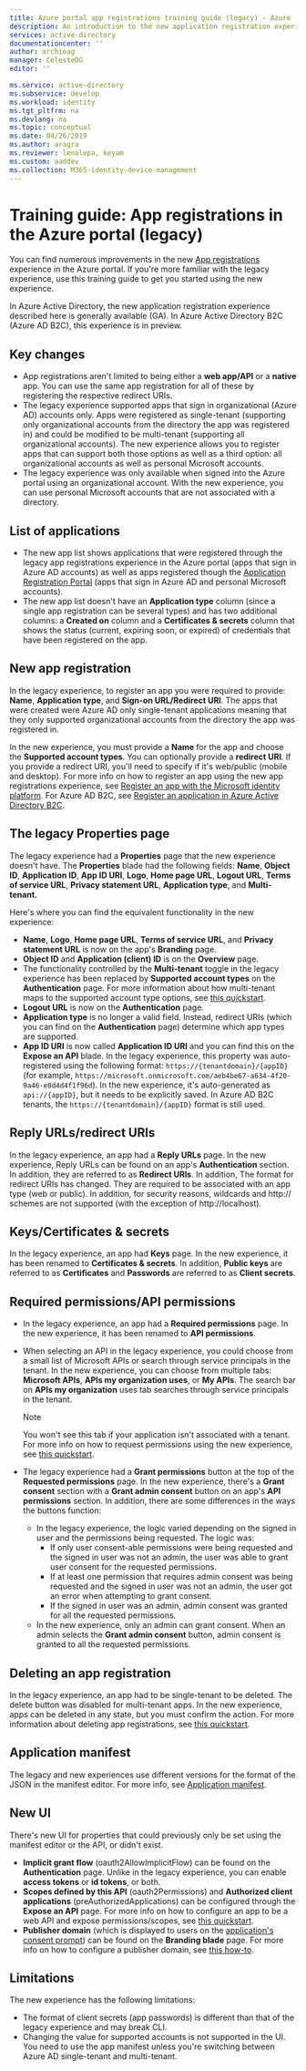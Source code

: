 ```yaml
---
title: Azure portal app registrations training guide (legacy) - Azure
description: An introduction to the new application registration experience in the Microsoft identity platform.
services: active-directory
documentationcenter: ''
author: archieag
manager: CelesteDG
editor: ''

ms.service: active-directory
ms.subservice: develop
ms.workload: identity
ms.tgt_pltfrm: na
ms.devlang: na
ms.topic: conceptual
ms.date: 04/26/2019
ms.author: aragra
ms.reviewer: lenalepa, keyam
ms.custom: aaddev
ms.collection: M365-identity-device-management
---
```


# Training guide: App registrations in the Azure portal (legacy)

You can find numerous improvements in the new [App registrations](https://go.microsoft.com/fwlink/?linkid=2083908) experience in the Azure portal. If you're more familiar with the legacy experience, use this training guide to get you started using the new experience.

In Azure Active Directory, the new application registration experience described here is generally available (GA). In Azure Active Directory B2C (Azure AD B2C), this experience is in preview.

## Key changes

- App registrations aren't limited to being either a **web app/API** or a **native** app. You can use the same app registration for all of these by registering the respective redirect URIs.
- The legacy experience supported apps that sign in organizational (Azure AD) accounts only. Apps were registered as single-tenant (supporting only organizational accounts from the directory the app was registered in) and could be modified to be multi-tenant (supporting all organizational accounts). The new experience allows you to register apps that can support both those options as well as a third option: all organizational accounts as well as personal Microsoft accounts.
- The legacy experience was only available when signed into the Azure portal using an organizational account. With the new experience, you can use personal Microsoft accounts that are not associated with a directory.

## List of applications

- The new app list shows applications that were registered through the legacy app registrations experience in the Azure portal (apps that sign in Azure AD accounts) as well as apps registered though the [Application Registration Portal](https://apps.dev.microsoft.com/) (apps that sign in Azure AD and personal Microsoft accounts).
- The new app list doesn't have an **Application type** column (since a single app registration can be several types) and has two additional columns: a **Created on** column and a **Certificates & secrets** column that shows the status (current, expiring soon, or expired) of credentials that have been registered on the app.

## New app registration

In the legacy experience, to register an app you were required to provide: **Name**, **Application type**, and **Sign-on URL/Redirect URI**. The apps that were created were Azure AD only single-tenant applications meaning that they only supported organizational accounts from the directory the app was registered in.

In the new experience, you must provide a **Name** for the app and choose the **Supported account types**. You can optionally provide a **redirect URI**. If you provide a redirect URI, you'll need to specify if it's web/public (mobile and desktop). For more info on how to register an app using the new app registrations experience, see [Register an app with the Microsoft identity platform](quickstart-register-app.md). For Azure AD B2C, see [Register an application in Azure Active Directory B2C](../../active-directory-b2c/tutorial-register-applications.md).

## The legacy Properties page

The legacy experience had a **Properties** page that the new experience doesn't have. The **Properties** blade had the following fields: **Name**, **Object ID**, **Application ID**, **App ID URI**, **Logo**, **Home page URL**, **Logout URL**, **Terms of service URL**, **Privacy statement URL**, **Application type**, and **Multi-tenant.**

Here's where you can find the equivalent functionality in the new experience:

- **Name**, **Logo**, **Home page URL**, **Terms of service URL**, and **Privacy statement URL** is now on the app's **Branding** page.
- **Object ID** and **Application (client) ID** is on the **Overview** page.
- The functionality controlled by the **Multi-tenant** toggle in the legacy experience has been replaced by **Supported account types** on the **Authentication** page. For more information about how multi-tenant maps to the supported account type options, see [this quickstart](quickstart-modify-supported-accounts.md).
- **Logout URL** is now on the **Authentication** page.
- **Application type** is no longer a valid field. Instead, redirect URIs (which you can find on the **Authentication** page) determine which app types are supported.
- **App ID URI** is now called **Application ID URI** and you can find this on the **Expose an API** blade. In the legacy experience, this property was auto-registered using the following format: `https://{tenantdomain}/{appID}` (for example, `https://microsoft.onmicrosoft.com/aeb4be67-a634-4f20-9a46-e0d4d4f1f96d`). In the new experience, it's auto-generated as `api://{appID}`, but it needs to be explicitly saved. In Azure AD B2C tenants, the `https://{tenantdomain}/{appID}` format is still used.

## Reply URLs/redirect URls

In the legacy experience, an app had a **Reply URLs** page. In the new experience, Reply URLs can be found on an app's **Authentication** section. In addition, they are referred to as **Redirect URIs**. In addition, The format for redirect URIs has changed. They are required to be associated with an app type (web or public). In addition, for security reasons, wildcards and http:// schemes are not supported (with the exception of http://localhost).

## Keys/Certificates & secrets

In the legacy experience, an app had **Keys** page. In the new experience, it has been renamed to **Certificates & secrets**. In addition, **Public keys** are referred to as **Certificates** and **Passwords** are referred to as **Client secrets**.

## Required permissions/API permissions

- In the legacy experience, an app had a **Required permissions** page. In the new experience, it has been renamed to **API permissions**.
- When selecting an API in the legacy experience, you could choose from a small list of Microsoft APIs or search through service principals in the tenant. In the new experience, you can choose from multiple tabs: **Microsoft APIs**, **APIs my organization uses**, or **My APIs**. The search bar on **APIs my organization** uses tab searches through service principals in the tenant.

   > [!NOTE]
   > You won't see this tab if your application isn't associated with a tenant. For more info on how to request permissions using the new experience, see [this quickstart](quickstart-configure-app-access-web-apis.md).

- The legacy experience had a **Grant permissions** button at the top of the **Requested permissions** page. In the new experience, there's a **Grant consent** section with a **Grant admin consent** button on an app's **API permissions** section. In addition, there are some differences in the ways the buttons function:
   - In the legacy experience, the logic varied depending on the signed in user and the permissions being requested. The logic was:
      - If only user consent-able permissions were being requested and the signed in user was not an admin, the user was able to grant user consent for the requested permissions.
      - If at least one permission that requires admin consent was being requested and the signed in user was not an admin, the user got an error when attempting to grant consent.
      - If the signed in user was an admin, admin consent was granted for all the requested permissions.
   - In the new experience, only an admin can grant consent. When an admin selects the **Grant admin consent** button, admin consent is granted to all the requested permissions.

## Deleting an app registration

In the legacy experience, an app had to be single-tenant to be deleted. The delete button was disabled for multi-tenant apps. In the new experience, apps can be deleted in any state, but you must confirm the action. For more information about deleting app registrations, see [this quickstart](quickstart-remove-app.md).

## Application manifest

The legacy and new experiences use different versions for the format of the JSON in the manifest editor. For more info, see [Application manifest](reference-app-manifest.md).

## New UI

There's new UI for properties that could previously only be set using the manifest editor or the API, or didn't exist.

- **Implicit grant flow** (oauth2AllowImplicitFlow) can be found on the **Authentication** page. Unlike in the legacy experience, you can enable **access tokens** or **id tokens**, or both.
- **Scopes defined by this API** (oauth2Permissions) and **Authorized client applications** (preAuthorizedApplications) can be configured through the **Expose an API** page. For more info on how to configure an app to be a web API and expose permissions/scopes, see [this quickstart](quickstart-configure-app-expose-web-apis.md).
- **Publisher domain** (which is displayed to users on the [application's consent prompt](application-consent-experience.md)) can be found on the **Branding blade** page. For more info on how to configure a publisher domain, see [this how-to](howto-configure-publisher-domain.md).

## Limitations

The new experience has the following limitations:

- The format of client secrets (app passwords) is different than that of the legacy experience and may break CLI.
- Changing the value for supported accounts is not supported in the UI. You need to use the app manifest unless you're switching between Azure AD single-tenant and multi-tenant.